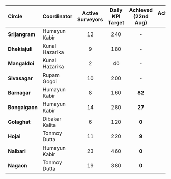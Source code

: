 | **Circle** | **Coordinator** | **Active Surveyors** | **Daily KPI Target** | **Achieved (22nd Aug)** | **Achievement %** |
|:-----------|:----------------|:--------------------:|:-------------------:|:-----------------------:|:----------------:|
| **Srijangram** | Humayun Kabir | 12 | 240 | - | - |
| **Dhekiajuli** | Kunal Hazarika | 9 | 180 | - | - |
| **Mangaldoi** | Kunal Hazarika | 2 | 40 | - | - |
| **Sivasagar** | Rupam Gogoi | 10 | 200 | - | - |
| **Barnagar** | Humayun Kabir | 8 | 160 | **82** | **51.3%** |
| **Bongaigaon** | Humayun Kabir | 14 | 280 | **27** | **9.6%** |
| **Golaghat** | Dibakar Kalita | 6 | 120 | **0** | **0.0%** |
| **Hojai** | Tonmoy Dutta | 11 | 220 | **9** | **4.1%** |
| **Nalbari** | Humayun Kabir | 23 | 460 | **0** | **0.0%** |
| **Nagaon** | Tonmoy Dutta | 19 | 380 | **0** | **0.0%**

